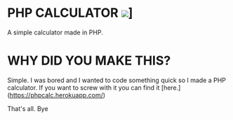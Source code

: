 # PHP CALCULATOR ![](https://img.shields.io/badge/Heroku%20Status-Online-brightgreen.svg)]

A simple calculator made in PHP.

# WHY DID YOU MAKE THIS?

Simple. I was bored and I wanted to code something quick so I made a PHP calculator. If you want to screw with it you can find it [here.] (https://phpcalc.herokuapp.com/)

That's all. Bye

